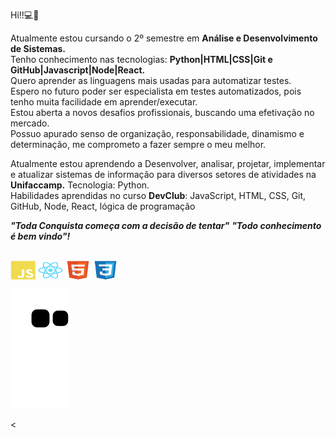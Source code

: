 Hi!!💻🚀

Atualmente estou cursando o 2º semestre em __Análise e Desenvolvimento de Sistemas.__<br>
Tenho conhecimento nas tecnologias: __Python|HTML|CSS|Git e GitHub|Javascript|Node|React.__<br> 
Quero aprender as linguagens mais usadas para automatizar testes.<br>Espero no futuro poder ser 
especialista em testes automatizados, pois tenho muita facilidade em aprender/executar.<br> 
Estou aberta a novos desafios profissionais, buscando uma efetivação no mercado.<br>Possuo 
apurado senso de organização, responsabilidade, dinamismo e determinação, me comprometo a 
fazer sempre o meu melhor.

Atualmente estou aprendendo a Desenvolver, analisar, projetar, implementar e atualizar sistemas de 
informação para diversos setores de atividades na __Unifaccamp.__ Tecnologia: Python.<br>
Habilidades aprendidas no curso __DevClub__: JavaScript, HTML, CSS, Git, GitHub, Node, React, lógica de 
programação

***"Toda Conquista começa com a decisão de tentar"***
***"Todo conhecimento é bem vindo"!***

<div style="display: inline_block"><br>
  <img align="center" alt="Élen-Js" height="30" width="40" src="https://raw.githubusercontent.com/devicons/devicon/master/icons/javascript/javascript-plain.svg">
  <img align="center" alt="Élen-React" height="30" width="40" src="https://raw.githubusercontent.com/devicons/devicon/master/icons/react/react-original.svg">
   <img align="center" alt="Élen-HTML" height="30" width="40" src="https://raw.githubusercontent.com/devicons/devicon/master/icons/html5/html5-original.svg">
   <img align="center" alt="Rafa-CSS" height="30" width="40" src="https://raw.githubusercontent.com/devicons/devicon/master/icons/css3/css3-original.svg">
  
  </div>

 <div> 

  ![Snake animation](https://github.com/rafaballerini/rafaballerini/blob/output/github-contribution-grid-snake.svg)
 
</div>

<
